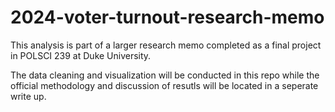 # 2024-voter-turnout-research-memo

This analysis is part of a larger research memo completed as a final project in POLSCI 239 at Duke University.

The data cleaning and visualization will be conducted in this repo while the official methodology and discussion of resutls will be located in a seperate write up.